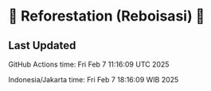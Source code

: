 
# 🌳 Reforestation (Reboisasi) 🌲

## Last Updated

GitHub Actions time: Fri Feb  7 11:16:09 UTC 2025

Indonesia/Jakarta time: Fri Feb  7 18:16:09 WIB 2025
